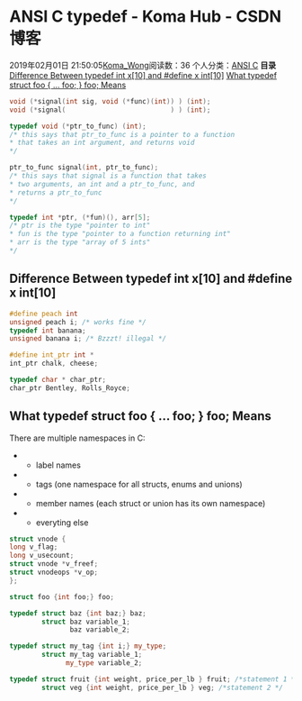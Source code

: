 # ANSI C typedef - Koma Hub - CSDN博客
2019年02月01日 21:50:05[Koma_Wong](https://me.csdn.net/Rong_Toa)阅读数：36
个人分类：[ANSI C](https://blog.csdn.net/Rong_Toa/article/category/8653945)
**目录**
[Difference Between typedef int x[10] and #define x int[10]](#Difference%20Between%20typedef%20int%20x%5B10%5D%20and%20%23define%20x%20int%5B10%5D)
[What typedef struct foo { ... foo; } foo; Means](#What%20typedef%20struct%20foo%20%7B%20...%20foo%3B%20%7D%20foo%3B%20Means)
```cpp
void (*signal(int sig, void (*func)(int)) ) (int);
void (*signal(                          ) ) (int);
```
```cpp
typedef void (*ptr_to_func) (int);
/* this says that ptr_to_func is a pointer to a function
* that takes an int argument, and returns void
*/
```
```cpp
ptr_to_func signal(int, ptr_to_func);
/* this says that signal is a function that takes
* two arguments, an int and a ptr_to_func, and
* returns a ptr_to_func
*/
```
```cpp
typedef int *ptr, (*fun)(), arr[5];
/* ptr is the type "pointer to int"
* fun is the type "pointer to a function returning int"
* arr is the type "array of 5 ints"
*/
```
## Difference Between typedef int x[10] and #define x int[10]
```cpp
#define peach int
unsigned peach i; /* works fine */
typedef int banana;
unsigned banana i; /* Bzzzt! illegal */
```
```cpp
#define int_ptr int *
int_ptr chalk, cheese;
```
```cpp
typedef char * char_ptr;
char_ptr Bentley, Rolls_Royce;
```
## What typedef struct foo { ... foo; } foo; Means
There are multiple namespaces in C:
- * label names
- * tags (one namespace for all structs, enums and unions)
- * member names (each struct or union has its own namespace)
- * everyting else
```cpp
struct vnode {
long v_flag;
long v_usecount;
struct vnode *v_freef;
struct vnodeops *v_op;
};
```
```cpp
struct foo {int foo;} foo;
```
```cpp
typedef struct baz {int baz;} baz;
        struct baz variable_1;
               baz variable_2;
```
```cpp
typedef struct my_tag {int i;} my_type;
        struct my_tag variable_1;
              my_type variable_2;
```
```cpp
typedef struct fruit {int weight, price_per_lb } fruit; /*statement 1 */
        struct veg {int weight, price_per_lb } veg; /*statement 2 */
```
